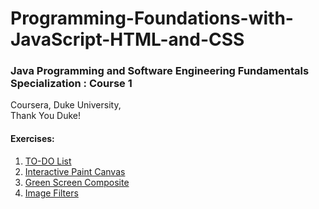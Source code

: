 # Programming-Foundations-with-JavaScript-HTML-and-CSS<br>
### Java Programming and Software Engineering Fundamentals Specialization : Course 1<br>
Coursera, Duke University,<br> 
Thank You Duke!<br>

#### **Exercises:**<br>
1) <a href=https://codepen.io/xTrinitYx/pen/LYdoGmp>TO-DO List</a><br>
2) <a href=https://codepen.io/xTrinitYx/pen/OJvYGeO>Interactive Paint Canvas</a><br>
3) <a href=https://codepen.io/xTrinitYx/pen/bGvPrNe>Green Screen Composite</a><br>
4) <a href=https://codepen.io/xTrinitYx/pen/ExEqmzP>Image Filters</a>

